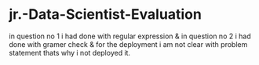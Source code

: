 # jr.-Data-Scientist-Evaluation

in question no 1 i had done with regular expression 
& in question no 2 i had done with gramer check 
& for the deployment i am not clear with problem statement thats why i not deployed it.
